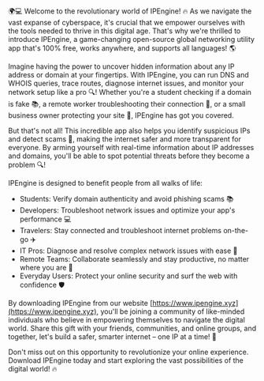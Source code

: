🌍💻 Welcome to the revolutionary world of IPEngine! 🔥 As we navigate the vast expanse of cyberspace, it's crucial that we empower ourselves with the tools needed to thrive in this digital age. That's why we're thrilled to introduce IPEngine, a game-changing open-source global networking utility app that's 100% free, works anywhere, and supports all languages! 🌎

Imagine having the power to uncover hidden information about any IP address or domain at your fingertips. With IPEngine, you can run DNS and WHOIS queries, trace routes, diagnose internet issues, and monitor your network setup like a pro 🔍! Whether you're a student checking if a domain is fake 📚, a remote worker troubleshooting their connection 🏢, or a small business owner protecting your site 💼, IPEngine has got you covered.

But that's not all! This incredible app also helps you identify suspicious IPs and detect scams 🚨, making the internet safer and more transparent for everyone. By arming yourself with real-time information about IP addresses and domains, you'll be able to spot potential threats before they become a problem 🔍!

IPEngine is designed to benefit people from all walks of life:

* Students: Verify domain authenticity and avoid phishing scams 📚
* Developers: Troubleshoot network issues and optimize your app's performance 💻
* Travelers: Stay connected and troubleshoot internet problems on-the-go ✈️
* IT Pros: Diagnose and resolve complex network issues with ease 🔧
* Remote Teams: Collaborate seamlessly and stay productive, no matter where you are 🏢
* Everyday Users: Protect your online security and surf the web with confidence 🛡️

By downloading IPEngine from our website [https://www.ipengine.xyz](https://www.ipengine.xyz), you'll be joining a community of like-minded individuals who believe in empowering themselves to navigate the digital world. Share this gift with your friends, communities, and online groups, and together, let's build a safer, smarter internet – one IP at a time! 🚀

Don't miss out on this opportunity to revolutionize your online experience. Download IPEngine today and start exploring the vast possibilities of the digital world! 🔥